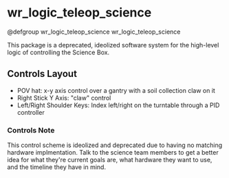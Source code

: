 # wr_logic_teleop_science

@defgroup wr_logic_teleop_science wr_logic_teleop_science

This package is a deprecated, ideolized software system for the high-level logic of controlling the Science Box.  

## Controls Layout

* POV hat: x-y axis control over a gantry with a soil collection claw on it  
* Right Stick Y Axis: "claw" control  
* Left/Right Shoulder Keys: Index left/right on the turntable through a PID controller  

### Controls Note

This control scheme is ideolized and deprecated due to having no matching hardware implmentation.  Talk to the science team members to get a better idea for what they're current goals are, what hardware they want to use, and the timeline they have in mind.  
